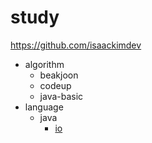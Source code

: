 # study
https://github.com/isaackimdev

- algorithm
    - beakjoon
    - codeup
    - java-basic
- language
    - java
        - [io](./language/java/io/io.md)